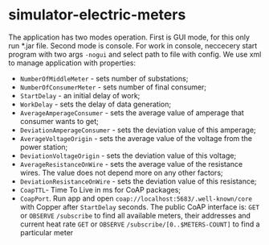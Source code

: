 # simulator-electric-meters
The application has two modes operation. First is GUI mode, for this only run *.jar file. Second mode is console. For work in console, neccecery start program with two args `-nogui` and select path to file with config.
We use xml to manage application with properties:
* `NumberOfMiddleMeter` - sets number of substations;
* `NumberOfConsumerMeter` - sets number of final consumer;
* `StartDelay` - an initial delay of work;
* `WorkDelay` - sets the delay of data generation;
* `AverageAmperageConsumer` - sets the average value of amperage that consumer wants to get;
* `DeviationAmperageConsumer` - sets the deviation value of this amperage;
* `AverageVoltageOrigin` - sets the average value of the voltage from the power station;
* `DeviationVoltageOrigin` - sets the deviation value of this voltage;
* `AverageResistanceOnWire` - sets the average value of the resistance wires. The value does not depend more on any other factors;
* `DeviationResistanceOnWire` - sets the deviation value of this resistance;
* `CoapTTL`- Time To Live in ms for CoAP packages;
* `CoapPort`.
Run app and open `coap://localhost:5683/.well-known/core` with Copper after `StartDelay` seconds. The public CoAP interface is:
    `GET` or `OBSERVE` `/subscribe` to find all available meters, their addresses and current heat rate
    `GET` or `OBSERVE` `/subscribe/[0..$METERS-COUNT]` to find a particular meter

